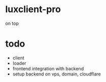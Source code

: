 # luxclient-pro
on top

# todo
- client
- loader
- frontend integration with backend
- setup backend on vps, domain, cloudflare
